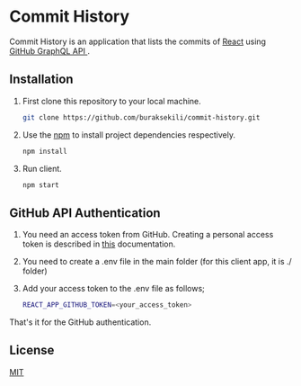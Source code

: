 # Commit History

Commit History is an application that lists the commits of [React](https://github.com/facebook/react) using   [GitHub GraphQL API ](https://docs.github.com/en/free-pro-team@latest/graphql).

## Installation

1. First clone this repository to your local machine. 
    ```bash
    git clone https://github.com/buraksekili/commit-history.git
    ```
2. Use the [npm](https://www.npmjs.com/) to install project dependencies respectively.
    ```bash
    npm install 
    ```
3. Run client.
    ```bash
    npm start 
    ```
    
        
## GitHub API Authentication
1. You need an access token from GitHub. Creating a personal access token is described in [this](https://docs.github.com/en/free-pro-team@latest/github/authenticating-to-github/creating-a-personal-access-token) documentation.

2. You need to create a .env file in the main folder (for this client app, it is ./ folder)

3. Add your access token to the .env file as follows;

    ```bash
    REACT_APP_GITHUB_TOKEN=<your_access_token>
    ```

  That's it for the GitHub authentication.


## License
[MIT](https://github.com/buraksekili/commit-history/blob/master/LICENSE)



